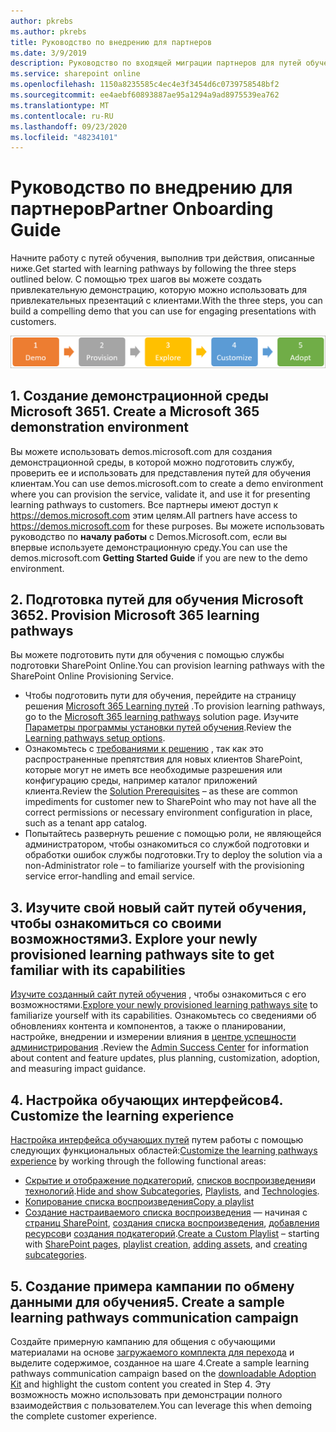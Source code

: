 ```yaml
---
author: pkrebs
ms.author: pkrebs
title: Руководство по внедрению для партнеров
ms.date: 3/9/2019
description: Руководство по входящей миграции партнеров для путей обучения Microsoft 365
ms.service: sharepoint online
ms.openlocfilehash: 1150a8235585c4ec4e3f3454d6c0739758548bf2
ms.sourcegitcommit: ee4aebf60893887ae95a1294a9ad8975539ea762
ms.translationtype: MT
ms.contentlocale: ru-RU
ms.lasthandoff: 09/23/2020
ms.locfileid: "48234101"
---
```

# <a name="partner-onboarding-guide"></a><span data-ttu-id="d875b-103">Руководство по внедрению для партнеров</span><span class="sxs-lookup"><span data-stu-id="d875b-103">Partner Onboarding Guide</span></span>
<span data-ttu-id="d875b-104">Начните работу с путей обучения, выполнив три действия, описанные ниже.</span><span class="sxs-lookup"><span data-stu-id="d875b-104">Get started with learning pathways by following the three steps outlined below.</span></span> <span data-ttu-id="d875b-105">С помощью трех шагов вы можете создать привлекательную демонстрацию, которую можно использовать для привлекательных презентаций с клиентами.</span><span class="sxs-lookup"><span data-stu-id="d875b-105">With the three steps, you can build a compelling demo that you can use for engaging presentations with customers.</span></span> 

![cg-partner-getfam.png](media/cg-partner-getfam.png)

## <a name="1-create-a-microsoft-365-demonstration-environment"></a><span data-ttu-id="d875b-107">1. Создание демонстрационной среды Microsoft 365</span><span class="sxs-lookup"><span data-stu-id="d875b-107">1. Create a Microsoft 365 demonstration environment</span></span>
<span data-ttu-id="d875b-108">Вы можете использовать demos.microsoft.com для создания демонстрационной среды, в которой можно подготовить службу, проверить ее и использовать для представления путей для обучения клиентам.</span><span class="sxs-lookup"><span data-stu-id="d875b-108">You can use demos.microsoft.com to create a demo environment where you can provision the service, validate it, and use it for presenting learning pathways to customers.</span></span> <span data-ttu-id="d875b-109">Все партнеры имеют доступ к https://demos.microsoft.com этим целям.</span><span class="sxs-lookup"><span data-stu-id="d875b-109">All partners have access to https://demos.microsoft.com for these purposes.</span></span> <span data-ttu-id="d875b-110">Вы можете использовать руководство по **началу работы** с Demos.Microsoft.com, если вы впервые используете демонстрационную среду.</span><span class="sxs-lookup"><span data-stu-id="d875b-110">You can use the demos.microsoft.com **Getting Started Guide** if you are new to the demo environment.</span></span>

## <a name="2-provision-microsoft-365-learning-pathways"></a><span data-ttu-id="d875b-111">2. Подготовка путей для обучения Microsoft 365</span><span class="sxs-lookup"><span data-stu-id="d875b-111">2. Provision Microsoft 365 learning pathways</span></span>
<span data-ttu-id="d875b-112">Вы можете подготовить пути для обучения с помощью службы подготовки SharePoint Online.</span><span class="sxs-lookup"><span data-stu-id="d875b-112">You can provision learning pathways with the SharePoint Online Provisioning Service.</span></span>
- <span data-ttu-id="d875b-113">Чтобы подготовить пути для обучения, перейдите на страницу решения [Microsoft 365 Learning путей](https://provisioning.sharepointpnp.com/details/3df8bd55-b872-4c9d-88e3-6b2f05344239) .</span><span class="sxs-lookup"><span data-stu-id="d875b-113">To provision learning pathways, go to the [Microsoft 365 learning pathways](https://provisioning.sharepointpnp.com/details/3df8bd55-b872-4c9d-88e3-6b2f05344239) solution page.</span></span> <span data-ttu-id="d875b-114">Изучите [Параметры программы установки путей обучения](https://docs.microsoft.com/office365/customlearning/custom_setupoptions).</span><span class="sxs-lookup"><span data-stu-id="d875b-114">Review the [Learning pathways setup options](https://docs.microsoft.com/office365/customlearning/custom_setupoptions).</span></span> 
- <span data-ttu-id="d875b-115">Ознакомьтесь с [требованиями к решению](https://docs.microsoft.com/office365/customlearning/custom_provision) , так как это распространенные препятствия для новых клиентов SharePoint, которые могут не иметь все необходимые разрешения или конфигурацию среды, например каталог приложений клиента.</span><span class="sxs-lookup"><span data-stu-id="d875b-115">Review the [Solution Prerequisites](https://docs.microsoft.com/office365/customlearning/custom_provision) – as these are common impediments for customer new to SharePoint who may not have all the correct permissions or necessary environment configuration in place, such as a tenant app catalog.</span></span>
- <span data-ttu-id="d875b-116">Попытайтесь развернуть решение с помощью роли, не являющейся администратором, чтобы ознакомиться со службой подготовки и обработки ошибок службы подготовки.</span><span class="sxs-lookup"><span data-stu-id="d875b-116">Try to deploy the solution via a non-Administrator role – to familiarize yourself with the provisioning service error-handling and email service.</span></span>

## <a name="3-explore-your-newly-provisioned-learning-pathways-site-to-get-familiar-with-its-capabilities"></a><span data-ttu-id="d875b-117">3. Изучите свой новый сайт путей обучения, чтобы ознакомиться со своими возможностями</span><span class="sxs-lookup"><span data-stu-id="d875b-117">3. Explore your newly provisioned learning pathways site to get familiar with its capabilities</span></span>
<span data-ttu-id="d875b-118">[Изучите созданный сайт путей обучения](https://docs.microsoft.com/office365/customlearning/custom_exploresite) , чтобы ознакомиться с его возможностями.</span><span class="sxs-lookup"><span data-stu-id="d875b-118">[Explore your newly provisioned learning pathways site](https://docs.microsoft.com/office365/customlearning/custom_exploresite) to familiarize yourself with its capabilities.</span></span> <span data-ttu-id="d875b-119">Ознакомьтесь со сведениями об обновлениях контента и компонентов, а также о планировании, настройке, внедрении и измерении влияния в [центре успешности администрирования](https://docs.microsoft.com/office365/customlearning/custom_successcenter) .</span><span class="sxs-lookup"><span data-stu-id="d875b-119">Review the [Admin Success Center](https://docs.microsoft.com/office365/customlearning/custom_successcenter) for information about content and feature updates, plus planning, customization, adoption, and measuring impact guidance.</span></span>

## <a name="4-customize-the-learning-experience"></a><span data-ttu-id="d875b-120">4. Настройка обучающих интерфейсов</span><span class="sxs-lookup"><span data-stu-id="d875b-120">4. Customize the learning experience</span></span>
<span data-ttu-id="d875b-121">[Настройка интерфейса обучающих путей](https://docs.microsoft.com/office365/customlearning/custom_overview) путем работы с помощью следующих функциональных областей:</span><span class="sxs-lookup"><span data-stu-id="d875b-121">[Customize the learning pathways experience](https://docs.microsoft.com/office365/customlearning/custom_overview) by working through the following functional areas:</span></span>
- <span data-ttu-id="d875b-122">[Скрытие и отображение подкатегорий](https://docs.microsoft.com/office365/customlearning/custom_hideshowsub), [списков воспроизведения](https://docs.microsoft.com/office365/customlearning/custom_hideshowplaylists)и [технологий](https://docs.microsoft.com/office365/customlearning/custom_hideshowtech).</span><span class="sxs-lookup"><span data-stu-id="d875b-122">[Hide and show Subcategories](https://docs.microsoft.com/office365/customlearning/custom_hideshowsub), [Playlists](https://docs.microsoft.com/office365/customlearning/custom_hideshowplaylists), and [Technologies](https://docs.microsoft.com/office365/customlearning/custom_hideshowtech).</span></span>
- [<span data-ttu-id="d875b-123">Копирование списка воспроизведения</span><span class="sxs-lookup"><span data-stu-id="d875b-123">Copy a playlist</span></span>](https://docs.microsoft.com/office365/customlearning/custom_copyplaylist)
- <span data-ttu-id="d875b-124">[Создание настраиваемого списка воспроизведения](https://docs.microsoft.com/office365/customlearning/custom_createnewplaylist) — начиная с [страниц SharePoint](https://docs.microsoft.com/office365/customlearning/custom_createnewpage), [создания списка воспроизведения](https://docs.microsoft.com/office365/customlearning/custom_createnewplaylist), [добавления ресурсов](https://docs.microsoft.com/office365/customlearning/custom_addassets)и [создания подкатегорий](https://docs.microsoft.com/office365/customlearning/custom_createnewcat).</span><span class="sxs-lookup"><span data-stu-id="d875b-124">[Create a Custom Playlist](https://docs.microsoft.com/office365/customlearning/custom_createnewplaylist) – starting with [SharePoint pages](https://docs.microsoft.com/office365/customlearning/custom_createnewpage), [playlist creation](https://docs.microsoft.com/office365/customlearning/custom_createnewplaylist), [adding assets](https://docs.microsoft.com/office365/customlearning/custom_addassets), and [creating subcategories](https://docs.microsoft.com/office365/customlearning/custom_createnewcat).</span></span>

## <a name="5-create-a-sample-learning-pathways-communication-campaign"></a><span data-ttu-id="d875b-125">5. Создание примера кампании по обмену данными для обучения</span><span class="sxs-lookup"><span data-stu-id="d875b-125">5. Create a sample learning pathways communication campaign</span></span>
<span data-ttu-id="d875b-126">Создайте примерную кампанию для общения с обучающими материалами на основе [загружаемого комплекта для перехода](https://teamworktools.azurewebsites.net/m365lp/m365lpadoptionkit.zip) и выделите содержимое, созданное на шаге 4.</span><span class="sxs-lookup"><span data-stu-id="d875b-126">Create a sample learning pathways communication campaign based on the [downloadable Adoption Kit](https://teamworktools.azurewebsites.net/m365lp/m365lpadoptionkit.zip) and highlight the custom content you created in Step 4.</span></span> <span data-ttu-id="d875b-127">Эту возможность можно использовать при демонстрации полного взаимодействия с пользователем.</span><span class="sxs-lookup"><span data-stu-id="d875b-127">You can leverage this when demoing the complete customer experience.</span></span> 


